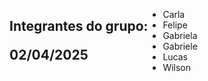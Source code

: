 <div style="display: flex;">
<h2>Integrantes do grupo:                                   <p>02/04/2025</p></h2>

<ul style="list-style-disc: disc;">
  <li>Carla</li>
  <li>Felipe</li>
  <li>Gabriela</li>
  <li>Gabriele</li>
  <li>Lucas</li>
  <li>Wilson</li>
</ul>
</div>
